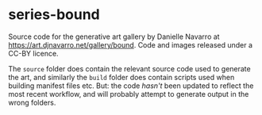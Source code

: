 
# series-bound

Source code for the generative art gallery by Danielle Navarro at <https://art.djnavarro.net/gallery/bound>. Code and images released under a CC-BY licence.

The `source` folder does contain the relevant source code used to generate the art, and similarly the `build` folder does contain scripts used when building manifest files etc. But: the code *hasn't* been updated to reflect the most recent workflow, and will probably attempt to generate output in the wrong folders.
